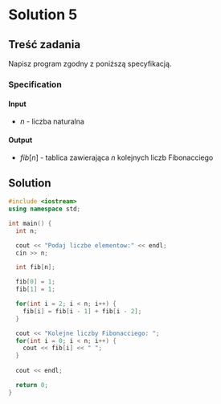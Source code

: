 # Solution 5

## Treść zadania

Napisz program zgodny z poniższą specyfikacją.

### Specification

#### Input

* $n$ - liczba naturalna

#### Output

* $fib[n]$ - tablica zawierająca $n$ kolejnych liczb Fibonacciego

## Solution

```cpp
#include <iostream>
using namespace std;

int main() {
  int n;

  cout << "Podaj liczbe elementow:" << endl;
  cin >> n;

  int fib[n];

  fib[0] = 1;
  fib[1] = 1;

  for(int i = 2; i < n; i++) {
    fib[i] = fib[i - 1] + fib[i - 2];
  }

  cout << "Kolejne liczby Fibonacciego: ";
  for(int i = 0; i < n; i++) {
    cout << fib[i] << " ";
  }
  
  cout << endl;

  return 0;
}
```